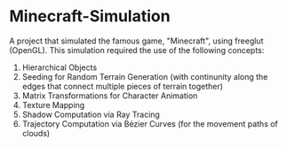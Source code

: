 # Minecraft-Simulation
A project that simulated the famous game, "Minecraft", using freeglut (OpenGL).
This simulation required the use of the following concepts:
1. Hierarchical Objects
2. Seeding for Random Terrain Generation (with continunity along the edges that connect multiple pieces of terrain together)
3. Matrix Transformations for Character Animation
4. Texture Mapping
5. Shadow Computation via Ray Tracing
6. Trajectory Computation via Bézier Curves (for the movement paths of clouds)

